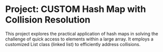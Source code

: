 # Project: CUSTOM Hash Map with Collision Resolution

This project explores the practical application of hash maps in solving the challenge of quick access to elements within a large array. It employs a customized List class (linked list) to efficiently address collisions.
